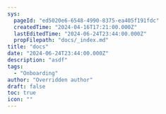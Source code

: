 ```yaml
---
sys:
  pageId: "ed5020e6-6548-4990-8375-ea405f191fdc"
  createdTime: "2024-04-16T17:21:00.000Z"
  lastEditedTime: "2024-06-24T23:44:00.000Z"
  propFilepath: "docs/_index.md"
title: "docs"
date: "2024-06-24T23:44:00.000Z"
description: "asdf"
tags:
  - "Onboarding"
author: "Overridden author"
draft: false
toc: true
icon: ""
---
```

